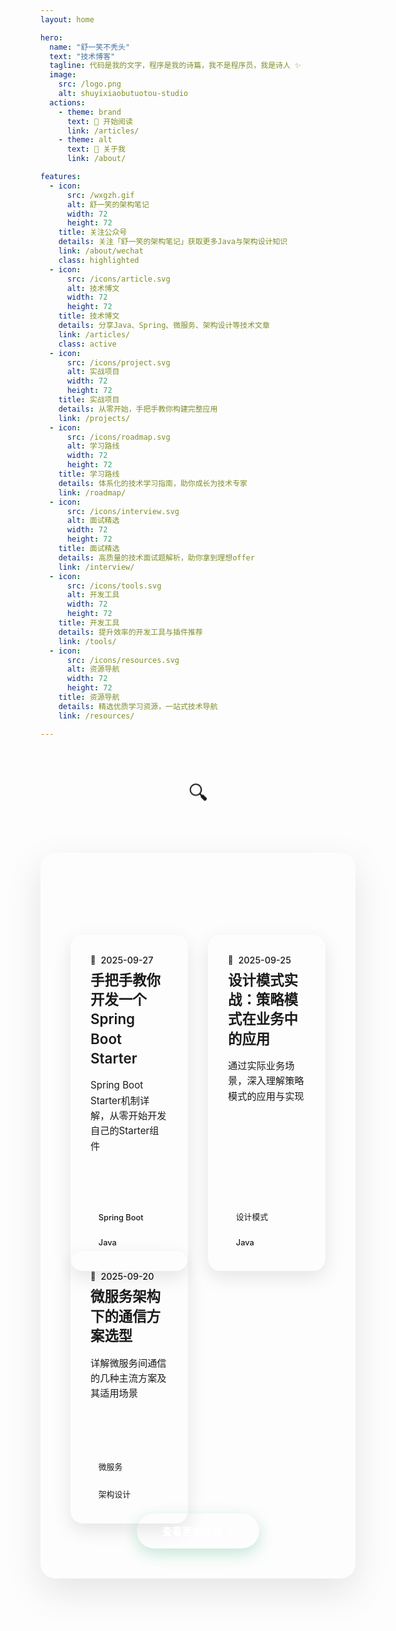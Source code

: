 ```yaml
---
layout: home

hero:
  name: "舒一笑不秃头"
  text: "技术博客"
  tagline: 代码是我的文字，程序是我的诗篇，我不是程序员，我是诗人 ✨
  image:
    src: /logo.png
    alt: shuyixiaobutuotou-studio
  actions:
    - theme: brand
      text: 🚀 开始阅读
      link: /articles/
    - theme: alt
      text: 📖 关于我
      link: /about/

features:
  - icon:
      src: /wxgzh.gif
      alt: 舒一笑的架构笔记
      width: 72
      height: 72
    title: 关注公众号
    details: 关注「舒一笑的架构笔记」获取更多Java与架构设计知识
    link: /about/wechat
    class: highlighted
  - icon:
      src: /icons/article.svg
      alt: 技术博文
      width: 72
      height: 72
    title: 技术博文
    details: 分享Java、Spring、微服务、架构设计等技术文章
    link: /articles/
    class: active
  - icon:
      src: /icons/project.svg
      alt: 实战项目
      width: 72
      height: 72
    title: 实战项目
    details: 从零开始，手把手教你构建完整应用
    link: /projects/
  - icon:
      src: /icons/roadmap.svg
      alt: 学习路线
      width: 72
      height: 72
    title: 学习路线
    details: 体系化的技术学习指南，助你成长为技术专家
    link: /roadmap/
  - icon:
      src: /icons/interview.svg
      alt: 面试精选
      width: 72
      height: 72
    title: 面试精选
    details: 高质量的技术面试题解析，助你拿到理想offer
    link: /interview/
  - icon:
      src: /icons/tools.svg
      alt: 开发工具
      width: 72
      height: 72
    title: 开发工具
    details: 提升效率的开发工具与插件推荐
    link: /tools/
  - icon:
      src: /icons/resources.svg
      alt: 资源导航
      width: 72
      height: 72
    title: 资源导航
    details: 精选优质学习资源，一站式技术导航
    link: /resources/

---
```


<style>
/* 现代化特性卡片布局 - 网格风格 */
.VPFeatures {
  background: var(--vp-c-bg);
  padding: 4rem 2rem;
  position: relative;
  overflow: hidden;
}

.VPFeatures .container {
  max-width: 1200px;
  position: relative;
  z-index: 1;
  margin: 0 auto;
}

.VPFeatures .items {
  display: grid;
  grid-template-columns: repeat(3, 1fr);
  grid-template-rows: repeat(2, 1fr);
  gap: 2.5rem;
  max-width: 1100px;
  margin: 3rem auto 0;
  padding: 0 1rem;
  justify-content: center;
}

.VPFeatures .item {
  position: relative;
  padding: 2.5rem 2rem;
  border-radius: 20px;
  background: rgba(255, 255, 255, 0.03);
  backdrop-filter: blur(20px);
  -webkit-backdrop-filter: blur(20px);
  border: 1px solid rgba(255, 255, 255, 0.1);
  transition: all 0.4s cubic-bezier(0.4, 0, 0.2, 1);
  overflow: hidden;
  box-shadow: 0 8px 32px rgba(0, 0, 0, 0.15);
  min-height: 200px;
  height: auto;
  display: flex;
  flex-direction: column;
  align-items: center;
  text-align: center;
  width: 100%;
  cursor: pointer;
}

.VPFeatures .item::before {
  content: '';
  position: absolute;
  top: 0;
  left: 0;
  right: 0;
  bottom: 0;
  background: linear-gradient(135deg, rgba(62, 175, 124, 0.05), rgba(62, 175, 124, 0.02));
  opacity: 0;
  transition: opacity 0.4s ease;
  border-radius: 20px;
}

.VPFeatures .item:hover {
  transform: translateY(-12px) scale(1.02);
  box-shadow: 0 20px 60px rgba(62, 175, 124, 0.25);
  border-color: rgba(62, 175, 124, 0.4);
}

.VPFeatures .item:hover::before {
  opacity: 1;
}

.VPFeatures .item.active {
  background: rgba(62, 175, 124, 0.08);
  border-color: rgba(62, 175, 124, 0.5);
  box-shadow: 0 12px 40px rgba(62, 175, 124, 0.3);
}

.VPFeatures .item.active::after {
  content: '';
  position: absolute;
  top: 0;
  left: 0;
  right: 0;
  height: 3px;
  background: linear-gradient(90deg, #3eaf7c, #2c9d6e);
  border-radius: 20px 20px 0 0;
}

.VPFeatures .icon {
  display: flex;
  justify-content: center;
  align-items: center;
  width: 72px;
  height: 72px;
  background: linear-gradient(135deg, rgba(62, 175, 124, 0.2), rgba(62, 175, 124, 0.1));
  border-radius: 20px;
  transition: all 0.4s ease;
  margin-bottom: 1.25rem;
  color: #3eaf7c;
  position: relative;
  overflow: hidden;
  border: 1px solid rgba(62, 175, 124, 0.2);
}

.VPFeatures .icon img,
.VPFeatures .icon svg {
  width: 36px;
  height: 36px;
  color: inherit;
  transition: all 0.3s ease;
}

.VPFeatures .icon svg {
  stroke: currentColor;
  stroke-width: 1.5;
}

.VPFeatures .icon::before {
  content: '';
  position: absolute;
  top: 50%;
  left: 50%;
  width: 0;
  height: 0;
  background: radial-gradient(circle, rgba(62, 175, 124, 0.3), transparent);
  transition: all 0.4s ease;
  transform: translate(-50%, -50%);
  border-radius: 50%;
}

.VPFeatures .item:hover .icon {
  background: linear-gradient(135deg, rgba(62, 175, 124, 0.3), rgba(62, 175, 124, 0.2));
  transform: scale(1.1) rotate(5deg);
  box-shadow: 0 12px 30px rgba(62, 175, 124, 0.4);
  border-color: rgba(62, 175, 124, 0.4);
}

.VPFeatures .item:hover .icon::before {
  width: 100%;
  height: 100%;
}

.VPFeatures .item:hover .icon img,
.VPFeatures .item:hover .icon svg {
  transform: scale(1.1);
}

.VPFeatures .item.active .icon {
  background: linear-gradient(135deg, rgba(62, 175, 124, 0.35), rgba(62, 175, 124, 0.25));
  box-shadow: 0 8px 25px rgba(62, 175, 124, 0.35);
  border-color: rgba(62, 175, 124, 0.5);
}

.VPFeatures .title {
  font-size: 1.3rem;
  font-weight: 600;
  margin: 0 0 0.75rem;
  text-align: center;
  color: var(--vp-c-text-1);
  line-height: 1.3;
  white-space: normal;
  word-wrap: break-word;
  overflow-wrap: break-word;
  position: relative;
  z-index: 2;
}

.VPFeatures .subtitle {
  font-size: 0.85rem;
  font-weight: 400;
  margin: 0 0 1rem;
  text-align: center;
  color: var(--vp-c-text-2);
  line-height: 1.4;
  opacity: 0.8;
  position: relative;
  z-index: 2;
}

.VPFeatures .details {
  text-align: center;
  color: var(--vp-c-text-2);
  line-height: 1.5;
  font-size: 0.9rem;
  margin: 0;
  display: -webkit-box;
  -webkit-line-clamp: 2;
  -webkit-box-orient: vertical;
  overflow: hidden;
  word-wrap: break-word;
  hyphens: auto;
  opacity: 0.7;
  position: relative;
  z-index: 2;
}

/* 移除按钮样式，改为整体卡片可点击 */
.VPFeatures .item a {
  display: block;
  width: 100%;
  height: 100%;
  text-decoration: none;
  color: inherit;
  position: absolute;
  top: 0;
  left: 0;
  z-index: 1;
}

/* 响应式设计 - 网格布局 */
@media (max-width: 640px) {
  .VPFeatures {
    padding: 3rem 1rem;
  }
  
  .VPFeatures .items {
    grid-template-columns: 1fr;
    grid-template-rows: repeat(6, 1fr);
    gap: 2rem;
    max-width: 400px;
  }
  
  .VPFeatures .item {
    padding: 2rem 1.5rem;
    min-height: 160px;
  }
  
  .VPFeatures .icon {
    width: 60px;
    height: 60px;
    margin-bottom: 1rem;
  }
  
  .VPFeatures .icon img,
  .VPFeatures .icon svg {
    width: 30px;
    height: 30px;
  }
  
  .VPFeatures .title {
    font-size: 1.2rem;
  }
  
  .VPFeatures .subtitle {
    font-size: 0.8rem;
  }
  
  .VPFeatures .details {
    font-size: 0.85rem;
    -webkit-line-clamp: 2;
  }
}

@media (min-width: 641px) and (max-width: 768px) {
  .VPFeatures .items {
    grid-template-columns: repeat(2, 1fr);
    grid-template-rows: repeat(3, 1fr);
    gap: 2rem;
    max-width: 700px;
  }
  
  .VPFeatures .item {
    padding: 2.25rem 1.75rem;
    min-height: 180px;
  }
  
  .VPFeatures .icon {
    width: 68px;
    height: 68px;
    margin-bottom: 1.125rem;
  }
  
  .VPFeatures .icon img,
  .VPFeatures .icon svg {
    width: 34px;
    height: 34px;
  }
  
  .VPFeatures .title {
    font-size: 1.25rem;
  }
  
  .VPFeatures .subtitle {
    font-size: 0.82rem;
  }
  
  .VPFeatures .details {
    font-size: 0.875rem;
    -webkit-line-clamp: 2;
  }
}

@media (min-width: 769px) and (max-width: 1024px) {
  .VPFeatures .items {
    grid-template-columns: repeat(3, 1fr);
    grid-template-rows: repeat(2, 1fr);
    gap: 2.25rem;
    max-width: 950px;
  }
  
  .VPFeatures .item {
    padding: 2.5rem 2rem;
    min-height: 200px;
  }
  
  .VPFeatures .icon {
    width: 72px;
    height: 72px;
    margin-bottom: 1.25rem;
  }
  
  .VPFeatures .icon img,
  .VPFeatures .icon svg {
    width: 36px;
    height: 36px;
  }
  
  .VPFeatures .title {
    font-size: 1.3rem;
  }
  
  .VPFeatures .subtitle {
    font-size: 0.85rem;
  }
  
  .VPFeatures .details {
    font-size: 0.9rem;
    -webkit-line-clamp: 2;
  }
}

@media (min-width: 1025px) {
  .VPFeatures .items {
    grid-template-columns: repeat(3, 1fr);
    grid-template-rows: repeat(2, 1fr);
    gap: 2.5rem;
    max-width: 1100px;
  }
  
  .VPFeatures .item {
    padding: 2.5rem 2rem;
    min-height: 200px;
  }
  
  .VPFeatures .icon {
    width: 72px;
    height: 72px;
    margin-bottom: 1.25rem;
  }
  
  .VPFeatures .icon img,
  .VPFeatures .icon svg {
    width: 36px;
    height: 36px;
  }
  
  .VPFeatures .title {
    font-size: 1.3rem;
  }
  
  .VPFeatures .subtitle {
    font-size: 0.85rem;
  }
  
  .VPFeatures .details {
    font-size: 0.9rem;
    -webkit-line-clamp: 2;
  }
}
</style>

<div class="section-divider">
  <div class="divider-line"></div>
  <div class="divider-icon">🔍</div>
  <div class="divider-line"></div>
</div>

<div class="recent-posts">
  <h2>最新文章</h2>
  <div class="post-list">
    <div class="post-grid">
      <div class="post-item">
        <div class="post-date">2025-09-27</div>
        <h3 class="post-title"><a href="/articles/spring-boot-starter">手把手教你开发一个Spring Boot Starter</a></h3>
        <div class="post-desc">Spring Boot Starter机制详解，从零开始开发自己的Starter组件</div>
        <div class="post-meta">
          <span class="post-tag">Spring Boot</span>
          <span class="post-tag">Java</span>
        </div>
      </div>
      <div class="post-item">
        <div class="post-date">2025-09-25</div>
        <h3 class="post-title"><a href="/articles/design-patterns">设计模式实战：策略模式在业务中的应用</a></h3>
        <div class="post-desc">通过实际业务场景，深入理解策略模式的应用与实现</div>
        <div class="post-meta">
          <span class="post-tag">设计模式</span>
          <span class="post-tag">Java</span>
        </div>
      </div>
      <div class="post-item">
        <div class="post-date">2025-09-20</div>
        <h3 class="post-title"><a href="/articles/microservice-communication">微服务架构下的通信方案选型</a></h3>
        <div class="post-desc">详解微服务间通信的几种主流方案及其适用场景</div>
        <div class="post-meta">
          <span class="post-tag">微服务</span>
          <span class="post-tag">架构设计</span>
        </div>
      </div>
    </div>
  </div>
  <div class="view-more">
    <a href="/articles/">查看更多文章 →</a>
  </div>
</div>

<style>
/* 现代化文章展示区域 */
.recent-posts {
  margin: 4rem auto;
  padding: 3rem 2rem;
  background: linear-gradient(135deg, var(--vp-c-bg) 0%, var(--vp-c-bg-soft) 100%);
  border-radius: 24px;
  max-width: 1400px;
  position: relative;
  overflow: hidden;
  box-shadow: 0 20px 60px rgba(0, 0, 0, 0.1);
}

.recent-posts::before {
  content: '';
  position: absolute;
  top: 0;
  left: 0;
  right: 0;
  height: 6px;
  background: linear-gradient(90deg, var(--vp-c-brand-1), var(--vp-c-brand-3), var(--vp-c-brand-1));
  border-radius: 24px 24px 0 0;
}

.recent-posts h2 {
  margin: 0 0 2rem;
  text-align: center;
  font-size: 2.2rem;
  font-weight: 700;
  background: linear-gradient(135deg, var(--vp-c-brand-1), var(--vp-c-brand-3));
  -webkit-background-clip: text;
  background-clip: text;
  -webkit-text-fill-color: transparent;
  position: relative;
}

.recent-posts h2::after {
  content: '';
  position: absolute;
  bottom: -10px;
  left: 50%;
  width: 80px;
  height: 4px;
  background: linear-gradient(90deg, var(--vp-c-brand-1), var(--vp-c-brand-3));
  transform: translateX(-50%);
  border-radius: 2px;
}

.post-list {
  margin-top: 2rem;
}

.post-grid {
  display: grid;
  grid-template-columns: repeat(auto-fit, minmax(380px, 1fr));
  gap: 2.5rem;
  padding: 0 1rem;
}

.post-item {
  padding: 2rem;
  border-radius: 20px;
  background: linear-gradient(145deg, var(--vp-c-bg), var(--vp-c-bg-soft));
  transition: all 0.4s cubic-bezier(0.4, 0, 0.2, 1);
  box-shadow: 0 10px 30px rgba(0, 0, 0, 0.1);
  height: 100%;
  display: flex;
  flex-direction: column;
  position: relative;
  overflow: hidden;
  border: 1px solid var(--vp-c-divider);
}

.post-item::before {
  content: '';
  position: absolute;
  top: 0;
  left: 0;
  right: 0;
  height: 5px;
  background: linear-gradient(90deg, var(--vp-c-brand-1), var(--vp-c-brand-3));
  transform: scaleX(0);
  transition: transform 0.4s ease;
}

.post-item:hover::before {
  transform: scaleX(1);
}

.post-item:hover {
  transform: translateY(-10px) scale(1.02);
  box-shadow: 0 25px 50px rgba(62, 175, 124, 0.15);
  border-color: var(--vp-c-brand-1);
}

.post-date {
  font-size: 0.9rem;
  color: var(--vp-c-text-2);
  font-weight: 500;
  margin-bottom: 0.5rem;
  display: flex;
  align-items: center;
  gap: 0.5rem;
}

.post-date::before {
  content: '📅';
  font-size: 0.8rem;
}

.post-title {
  margin: 0 0 1rem;
  font-size: 1.4rem;
  font-weight: 600;
  line-height: 1.4;
}

.post-title a {
  color: var(--vp-c-text-1);
  text-decoration: none;
  transition: color 0.3s ease;
  display: block;
}

.post-title a:hover {
  color: var(--vp-c-brand-1);
}

.post-desc {
  margin: 0 0 1.5rem;
  color: var(--vp-c-text-1);
  font-size: 0.95rem;
  line-height: 1.6;
  flex-grow: 1;
}

.post-meta {
  display: flex;
  gap: 0.75rem;
  flex-wrap: wrap;
  margin-top: auto;
}

.post-tag {
  font-size: 0.8rem;
  padding: 0.4rem 0.8rem;
  border-radius: 20px;
  background: linear-gradient(135deg, var(--vp-c-brand-dimm), rgba(62, 175, 124, 0.1));
  color: var(--vp-c-brand-1);
  font-weight: 500;
  border: 1px solid var(--vp-c-brand-1);
  transition: all 0.3s ease;
}

.post-tag:hover {
  background: linear-gradient(135deg, var(--vp-c-brand-1), var(--vp-c-brand-3));
  color: white;
  transform: translateY(-2px);
}

.view-more {
  margin-top: 3rem;
  text-align: center;
}

.view-more a {
  padding: 1rem 2.5rem;
  border: none;
  border-radius: 50px;
  color: white;
  background: linear-gradient(135deg, var(--vp-c-brand-1), var(--vp-c-brand-3));
  text-decoration: none;
  transition: all 0.4s ease;
  font-weight: 600;
  font-size: 1rem;
  display: inline-flex;
  align-items: center;
  gap: 0.5rem;
  box-shadow: 0 8px 25px rgba(62, 175, 124, 0.3);
  position: relative;
  overflow: hidden;
}

.view-more a::before {
  content: '';
  position: absolute;
  top: 0;
  left: -100%;
  width: 100%;
  height: 100%;
  background: linear-gradient(90deg, transparent, rgba(255, 255, 255, 0.2), transparent);
  transition: left 0.5s ease;
}

.view-more a:hover::before {
  left: 100%;
}

.view-more a:hover {
  transform: translateY(-3px);
  box-shadow: 0 12px 35px rgba(62, 175, 124, 0.4);
}

/* 分隔线样式 */
.section-divider {
  display: flex;
  align-items: center;
  justify-content: center;
  margin: 4rem auto;
  max-width: 600px;
}

.divider-line {
  flex-grow: 1;
  height: 2px;
  background: linear-gradient(to right, transparent, var(--vp-c-brand-1), transparent);
  border-radius: 1px;
}

.divider-icon {
  font-size: 2rem;
  margin: 0 2rem;
  color: var(--vp-c-brand-1);
  animation: pulse 2s infinite;
}

@keyframes pulse {
  0%, 100% { transform: scale(1); opacity: 1; }
  50% { transform: scale(1.1); opacity: 0.8; }
}

/* 响应式调整 */
@media (max-width: 768px) {
  .recent-posts {
    margin: 3rem 1rem;
    padding: 2rem 1.5rem;
  }
  
  .post-grid {
    grid-template-columns: 1fr;
    gap: 2rem;
    padding: 0;
  }
  
  .post-item {
    padding: 1.5rem;
  }
  
  .recent-posts h2 {
    font-size: 1.8rem;
  }
}

@media (min-width: 769px) and (max-width: 1024px) {
  .post-grid {
    grid-template-columns: repeat(2, 1fr);
    gap: 2rem;
  }
}

@media (min-width: 1025px) and (max-width: 1200px) {
  .post-grid {
    grid-template-columns: repeat(2, 1fr);
    gap: 2.5rem;
  }
}

@media (min-width: 1201px) {
  .post-grid {
    grid-template-columns: repeat(3, 1fr);
    gap: 2.5rem;
  }
}
</style>

